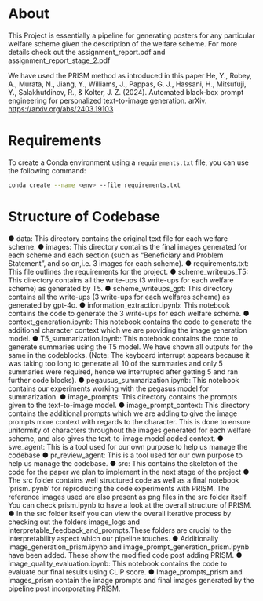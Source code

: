 # About
This Project is essentially a pipeline for generating posters for any particular welfare scheme given the description of the welfare scheme. For more details check out the assignment_report.pdf and assignment_report_stage_2.pdf

We have used the PRISM method as introduced in this paper
He, Y., Robey, A., Murata, N., Jiang, Y., Williams, J., Pappas, G. J., Hassani, H., Mitsufuji, Y., Salakhutdinov, R., & Kolter, J. Z. (2024). Automated black-box prompt engineering for personalized text-to-image generation. arXiv. https://arxiv.org/abs/2403.19103

# Requirements
To create a Conda environment using a `requirements.txt` file, you can use the following command:

```bash
conda create --name <env> --file requirements.txt
```

# Structure of Codebase
● data: This directory contains the original text file for each welfare scheme.
● images: This directory contains the final images generated for each scheme and
each section (such as “Beneficiary and Problem Statement”, and so on,i.e. 3
images for each scheme).
● requirements.txt: This file outlines the requirements for the project.
● scheme_writeups_T5: This directory contains all the write-ups (3 write-ups for
each welfare scheme) as generated by T5.
● scheme_writeups_gpt: This directory contains all the write-ups (3 write-ups for
each welfares scheme) as generated by gpt-4o.
● information_extraction.ipynb: This notebook contains the code to generate the 3
write-ups for each welfare scheme.
● context_generation.ipynb: This notebook contains the code to generate the
additional character context which we are providing the image generation model.
● T5_summarization.ipynb: This notebook contains the code to generate
summaries using the T5 model. We have shown all outputs for the same in the
codeblocks. (Note: The keyboard interrupt appears because it was taking too
long to generate all 10 of the summaries and only 5 summaries were required,
hence we interrupted after getting 5 and ran further code blocks).
● pegausus_summarization.ipynb: This notebook contains our experiments
working with the pegasus model for summarization.
● image_prompts: This directory contains the prompts given to the text-to-image
model.
● image_prompt_context: This directory contains the additional prompts which we
are adding to give the image prompts more context with regards to the character.
This is done to ensure uniformity of characters throughout the images generated
for each welfare scheme, and also gives the text-to-image model added context.
● swe_agent: This is a tool used for our own purpose to help us manage the
codebase
● pr_review_agent: This is a tool used for our own purpose to help us manage the
codebase.
● src: This contains the skeleton of the code for the paper we plan to implement in
the next stage of the project
● The src folder contains well structured code as well as a final notebook ‘prism.ipynb’ for
reproducing the code experiments with PRISM. The reference images used are also
present as png files in the src folder itself. You can check prism.ipynb to have a look at
the overall structure of PRISM.
● In the src folder itself you can view the overall iterative process by checking out the
folders image_logs and interpretable_feedback_and_prompts.These folders are crucial
to the interpretability aspect which our pipeline touches.
● Additionally image_generation_prism.ipynb and image_prompt_generation_prism.ipynb
have been added. These show the modified code post adding PRISM.
● image_quality_evaluation.ipynb: This notebook contains the code to evaluate our final
results using CLIP score.
● Image_prompts_prism and images_prism contain the image prompts and final images
generated by the pipeline post incorporating PRISM.
